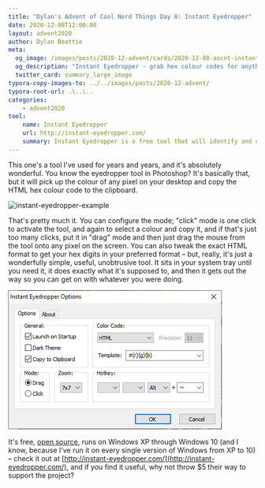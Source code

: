 ```yaml
---
title: "Dylan's Advent of Cool Nerd Things Day 8: Instant Eyedropper"
date: 2020-12-08T12:00:00
layout: advent2020
author: Dylan Beattie
meta:
  og_image: /images/posts/2020-12-advent/cards/2020-12-08-aocnt-instant-eyedropper.png
  og_description: "Instant Eyedropper - grab hex colour codes for anything on your screen."
  twitter_card: summary_large_image
typora-copy-images-to: ../../images/posts/2020-12-advent/
typora-root-url: .\..\..
categories:
    - advent2020
tool:
    name: Instant Eyedropper
    url: http://instant-eyedropper.com/
    summary: Instant Eyedropper is a free tool that will identify and copy to the clipboard the HTML color code of any pixel on the screen with just a single mouse click.
---
```


This one's a tool I've used for years and years, and it's absolutely wonderful. You know the eyedropper tool in Photoshop? It's basically that, but it will pick up the colour of any pixel on your desktop and copy the HTML hex colour code to the clipboard.

![instant-eyedropper-example](/images/posts/2020-12-advent/instant-eyedropper-example.gif)

That's pretty much it. You can configure the mode; "click" mode is one click to activate the tool, and again to select a colour and copy it, and if that's just too many clicks, put it in "drag" mode and then just drag the mouse from the tool onto any pixel on the screen. You can also tweak the exact HTML format to get your hex digits in your preferred format – but, really, it's just a wonderfully simple, useful, unobtrusive tool. It sits in your system tray until you need it, it does exactly what it's supposed to, and then it gets out the way so you can get on with whatever you were doing.

![image-20201206194134042](/images/posts/2020-12-advent/image-20201206194134042.png)

It's free, [open source](https://github.com/miaupaw/instant-eyedropper), runs on Windows XP through Windows 10 (and I know, because I've run it on every single version of Windows from XP to 10) – check it out at [http://instant-eyedropper.com/](http://instant-eyedropper.com/), and if you find it useful, why not throw $5 their way to support the project? 


